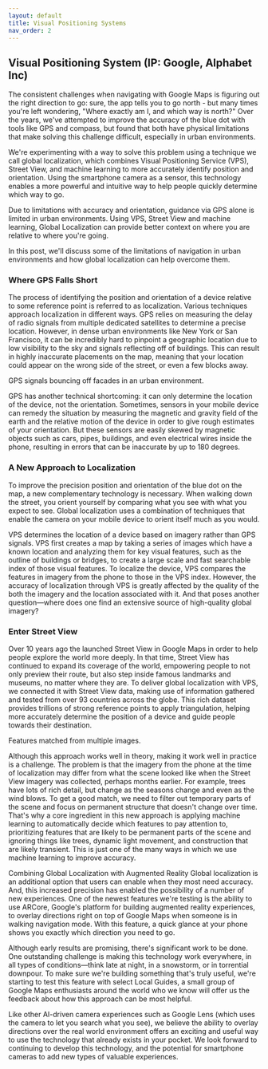 ```yaml
---
layout: default
title: Visual Positioning Systems
nav_order: 2
---
```


## Visual Positioning System (IP: Google, Alphabet Inc)

 The consistent challenges when navigating with Google Maps is figuring out the right direction to go: sure, the app tells you to go north - but many times you're left wondering, "Where exactly am I, and which way is north?" Over the years, we've attempted to improve the accuracy of the blue dot with tools like GPS and compass, but found that both have physical limitations that make solving this challenge difficult, especially in urban environments.

We're experimenting with a way to solve this problem using a technique we call global localization, which combines Visual Positioning Service (VPS), Street View, and machine learning to more accurately identify position and orientation. Using the smartphone camera as a sensor, this technology enables a more powerful and intuitive way to help people quickly determine which way to go.

Due to limitations with accuracy and orientation, guidance via GPS alone is limited in urban environments. Using VPS, Street View and machine learning, Global Localization can provide better context on where you are relative to where you're going.

In this post, we'll discuss some of the limitations of navigation in urban environments and how global localization can help overcome them.

### Where GPS Falls Short
The process of identifying the position and orientation of a device relative to some reference point is referred to as localization. Various techniques approach localization in different ways. GPS relies on measuring the delay of radio signals from multiple dedicated satellites to determine a precise location. However, in dense urban environments like New York or San Francisco, it can be incredibly hard to pinpoint a geographic location due to low visibility to the sky and signals reflecting off of buildings. This can result in highly inaccurate placements on the map, meaning that your location could appear on the wrong side of the street, or even a few blocks away.

GPS signals bouncing off facades in an urban environment.

GPS has another technical shortcoming: it can only determine the location of the device, not the orientation. Sometimes, sensors in your mobile device can remedy the situation by measuring the magnetic and gravity field of the earth and the relative motion of the device in order to give rough estimates of your orientation. But these sensors are easily skewed by magnetic objects such as cars, pipes, buildings, and even electrical wires inside the phone, resulting in errors that can be inaccurate by up to 180 degrees.

### A New Approach to Localization
To improve the precision position and orientation of the blue dot on the map, a new complementary technology is necessary. When walking down the street, you orient yourself by comparing what you see with what you expect to see. Global localization uses a combination of techniques that enable the camera on your mobile device to orient itself much as you would.

VPS determines the location of a device based on imagery rather than GPS signals. VPS first creates a map by taking a series of images which have a known location and analyzing them for key visual features, such as the outline of buildings or bridges, to create a large scale and fast searchable index of those visual features. To localize the device, VPS compares the features in imagery from the phone to those in the VPS index. However, the accuracy of localization through VPS is greatly affected by the quality of the both the imagery and the location associated with it. And that poses another question—where does one find an extensive source of high-quality global imagery?

### Enter Street View
Over 10 years ago the launched Street View in Google Maps in order to help people explore the world more deeply. In that time, Street View has continued to expand its coverage of the world, empowering people to not only preview their route, but also step inside famous landmarks and museums, no matter where they are. To deliver global localization with VPS, we connected it with Street View data, making use of information gathered and tested from over 93 countries across the globe. This rich dataset provides trillions of strong reference points to apply triangulation, helping more accurately determine the position of a device and guide people towards their destination.

Features matched from multiple images.

Although this approach works well in theory, making it work well in practice is a challenge. The problem is that the imagery from the phone at the time of localization may differ from what the scene looked like when the Street View imagery was collected, perhaps months earlier. For example, trees have lots of rich detail, but change as the seasons change and even as the wind blows. To get a good match, we need to filter out temporary parts of the scene and focus on permanent structure that doesn't change over time. That's why a core ingredient in this new approach is applying machine learning to automatically decide which features to pay attention to, prioritizing features that are likely to be permanent parts of the scene and ignoring things like trees, dynamic light movement, and construction that are likely transient. This is just one of the many ways in which we use machine learning to improve accuracy.

Combining Global Localization with Augmented Reality
Global localization is an additional option that users can enable when they most need accuracy. And, this increased precision has enabled the possibility of a number of new experiences. One of the newest features we're testing is the ability to use ARCore, Google's platform for building augmented reality experiences, to overlay directions right on top of Google Maps when someone is in walking navigation mode. With this feature, a quick glance at your phone shows you exactly which direction you need to go.

Although early results are promising, there's significant work to be done. One outstanding challenge is making this technology work everywhere, in all types of conditions—think late at night, in a snowstorm, or in torrential downpour. To make sure we're building something that's truly useful, we're starting to test this feature with select Local Guides, a small group of Google Maps enthusiasts around the world who we know will offer us the feedback about how this approach can be most helpful.

Like other AI-driven camera experiences such as Google Lens (which uses the camera to let you search what you see), we believe the ability to overlay directions over the real world environment offers an exciting and useful way to use the technology that already exists in your pocket. We look forward to continuing to develop this technology, and the potential for smartphone cameras to add new types of valuable experiences.

